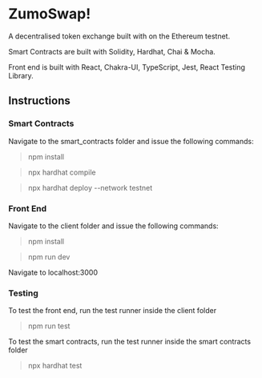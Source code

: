 # ZumoSwap!
A decentralised token exchange built with on the Ethereum testnet. 

Smart Contracts are built with Solidity, Hardhat, Chai & Mocha.

Front end is built with React, Chakra-UI, TypeScript, Jest, React Testing Library.

## Instructions
### Smart Contracts
Navigate to the smart_contracts folder and issue the following commands:
> npm install
 
> npx hardhat compile

> npx hardhat deploy --network testnet

### Front End
Navigate to the client folder and issue the following commands: 
> npm install

> npm run dev

Navigate to localhost:3000

### Testing

To test the front end, run the test runner inside the client folder
> npm run test

To test the smart contracts, run the test runner inside the smart contracts folder
> npx hardhat test
